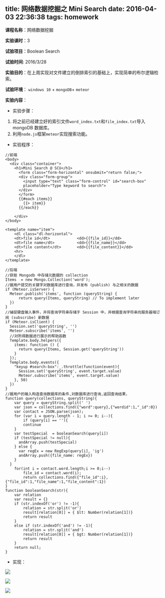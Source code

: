 title: 网络数据挖掘之 Mini Search
date: 2016-04-03 22:36:38
tags: homework
---


**课程名称**：网络数据挖掘

**实验课时**：3

**试验项目**：Boolean Search

**试验时间**: 2016/3/28

**实验目的**：在上周实现对文件建立的倒排索引的基础上，实现简单的布尔逻辑检索。

**试验环境**： ` windows 10 ` + ` mongoDB `+ ` meteor `

<!--more-->

**实验内容**：

- 实验步骤：

1. 将之前已经建立好的索引文件` word_index.txt `和` file_index.txt `导入 mongoDB 数据库。
2. 利用` node.js `框架` meteor `实现搜索功能。


- 实验程序：


```
//前端
<body>
  <div class="container">
    <h1>Mini Search @ SCU</h1>
      <form class="form-horizontal" onsubmit="return false;">
      <div class="form-group">
        <input type="text" class="form-control" id="search-box" 
        placeholder="Type keyword to search">
      </div>
      </form>
      {{#each items}}
        {{> item}}
      {{/each}}

    </div> 
</body>

<template name="item">
    <dl class="dl-horizontal">
    <dt>file id</dt>            <dd>{{file_id}}</dd>
    <dt>file name</dt>          <dd>{{file_name}}</dd>
    <dt>file content</dt>       <dd>{{file_content}}</dd>
    <hr>
    </dl>
</template>

```

```
//后端
//获取 Mongodb 中存储元数据的 collection
Items  = new Mongo.Collection('word');
//据用户提交的关键字对数据库进行查询，并发布 (publish) 与之相关的数据
if (Meteor.isServer) {
  Meteor.publish('items', function (queryString) {
      return query(Items, queryString) // To implement later
  })
}
//捕捉键盘输入事件，并将查询字符串存储于 Session 中，并根据查询字符串向服务器端订阅 (subscribe) 新数据
if (Meteor.isClient) {
  Session.set('queryString', '')
  Meteor.subscribe('items', '')
  //对所得数据进行展示的帮助函数
  Template.body.helpers({
    items: function () {
      return query(Items, Session.get('queryString'))
    }
  });  
  Template.body.events({
    "keyup #search-box":_.throttle(function(event){
      Session.set('queryString', event.target.value)
      Meteor.subscribe('items', event.target.value)
    }, 50)
  })
}
//据用户的输入构造查询数据库的条件,对数据库进行查询,返回查询结果，
function query(collections, queryString){
    var query = queryString.split(' ')
    var json = collections.find({"word":query},{"wordid":1,"_id":0})
    var contact = JSON.parse(json);
    for (var i = query.length - 1; i >= 0; i--){
        if (query[i] == ''){
        continue
    }
    var testSpecial  = booleanSearch(query[i])
    if (testSpecial != null){
      andArray.push(testSpecial)
    } else {
      var regEx = new RegExp(query[i], 'ig')
      andArray.push({file_name: regEx})
    }
  }
    for(int i = contact.word.length;i >= 0;i--)
        file_id = contact.word(i);
        return collections.find({"file_id":i},{"file_id":1,"file_name":1,"file_content":1})
}
function booleanSearch(str){
    var relation
    var result = {}
    if (str.indexOf('or') != -1){
        relation = str.split('or')
        result[relation[0]] = { $lt: Number(relation[1])}
        return result
    } 
    else if (str.indexOf('and') != -1){
        relation = str.split('and')
        result[relation[0]] = { $gt: Number(relation[1])}
        return result
    }
    return null;
}
```

- 实现：

![][1]

![][2]

![][3]


  [1]: http://7i7k6x.com1.z0.glb.clouddn.com/images%202016-04-03%201459694016.png
  [2]: http://7i7k6x.com1.z0.glb.clouddn.com/images%202016-04-10%201460301690.png
  [3]: http://7i7k6x.com1.z0.glb.clouddn.com/images%202016-04-10%201460301744.png